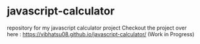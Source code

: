 # javascript-calculator
repository for my javascript calculator project
Checkout the project over here : https://vibhatsu08.github.io/javascript-calculator/
(Work in Progress)
